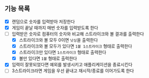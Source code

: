 ## 기능 목록

- [x] 랜덤으로 숫자를 입력받아 저장한다
- [x] 게임이 끝날 때까지 매번 숫자를 입력받도록 한다
- [ ] 입력받은 숫자로 컴퓨터의 숫자와 비교해 스트라이크와 볼 결과를 출력한다
  - [x] 스트라이크와 볼 모두 0이면 `낫싱`을 출력한다
  - [x] 스트라이크와 볼 모두가 있다면 `1볼 1스트라이크` 형태로 출력한다
  - [x] 스트라이크만 있다면 `1스트라이크` 형태로 출력한다
  - [x] 볼만 있다면 `1볼` 형태로 출력한다
- [x] 입력이 잘못되었다면 예외를 발생시키고 애플리케이션을 종료시킨다
- [ ] 3스트라이크라면 게임을 우선 끝내고 재시작/종료를 이어가도록 한다

